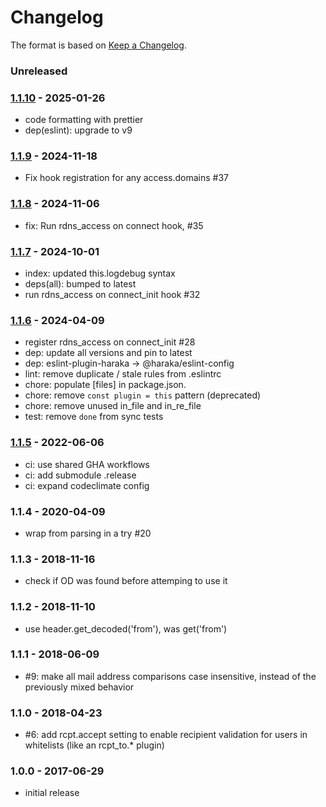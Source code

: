 # Changelog

The format is based on [Keep a Changelog](https://keepachangelog.com/).

### Unreleased

### [1.1.10] - 2025-01-26

- code formatting with prettier
- dep(eslint): upgrade to v9

### [1.1.9] - 2024-11-18

- Fix hook registration for any access.domains #37

### [1.1.8] - 2024-11-06

- fix: Run rdns_access on connect hook, #35

### [1.1.7] - 2024-10-01

- index: updated this.logdebug syntax
- deps(all): bumped to latest
- run rdns_access on connect_init hook #32

### [1.1.6] - 2024-04-09

- register rdns_access on connect_init #28
- dep: update all versions and pin to latest
- dep: eslint-plugin-haraka -> @haraka/eslint-config
- lint: remove duplicate / stale rules from .eslintrc
- chore: populate [files] in package.json.
- chore: remove `const plugin = this` pattern (deprecated)
- chore: remove unused in_file and in_re_file
- test: remove `done` from sync tests

### [1.1.5] - 2022-06-06

- ci: use shared GHA workflows
- ci: add submodule .release
- ci: expand codeclimate config

### 1.1.4 - 2020-04-09

- wrap from parsing in a try #20

### 1.1.3 - 2018-11-16

- check if OD was found before attemping to use it

### 1.1.2 - 2018-11-10

- use header.get_decoded('from'), was get('from')

### 1.1.1 - 2018-06-09

- #9: make all mail address comparisons case insensitive, instead of the previously mixed behavior

### 1.1.0 - 2018-04-23

- #6: add rcpt.accept setting to enable recipient validation for users in whitelists (like an rcpt_to.\* plugin)

### 1.0.0 - 2017-06-29

- initial release

[1.1.5]: https://github.com/haraka/haraka-plugin-access/releases/tag/1.1.5
[1.1.6]: https://github.com/haraka/haraka-plugin-access/releases/tag/v1.1.6
[1.1.7]: https://github.com/haraka/haraka-plugin-access/releases/tag/v1.1.7
[1.1.4]: https://github.com/haraka/haraka-plugin-access/releases/tag/v1.1.4
[1.1.8]: https://github.com/haraka/haraka-plugin-access/releases/tag/v1.1.8
[1.1.9]: https://github.com/haraka/haraka-plugin-access/releases/tag/v1.1.9
[1.1.10]: https://github.com/haraka/haraka-plugin-access/releases/tag/v1.1.10
